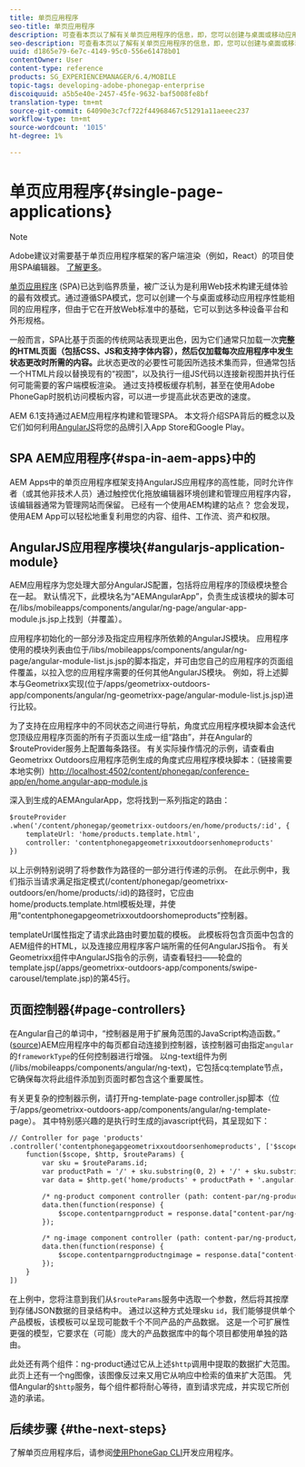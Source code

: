 ```yaml
---
title: 单页应用程序
seo-title: 单页应用程序
description: 可查看本页以了解有关单页应用程序的信息，即，您可以创建与桌面或移动应用程序性能相同的应用程序。
seo-description: 可查看本页以了解有关单页应用程序的信息，即，您可以创建与桌面或移动应用程序性能相同的应用程序。
uuid: d1865e79-6e7c-4149-95c0-556e61478b01
contentOwner: User
content-type: reference
products: SG_EXPERIENCEMANAGER/6.4/MOBILE
topic-tags: developing-adobe-phonegap-enterprise
discoiquuid: a5b5e40e-2457-45fe-9632-baf5008fe8bf
translation-type: tm+mt
source-git-commit: 64090e3c7cf722f44968467c51291a11aeeec237
workflow-type: tm+mt
source-wordcount: '1015'
ht-degree: 1%

---
```



# 单页应用程序{#single-page-applications}

>[!NOTE]
>
>Adobe建议对需要基于单页应用程序框架的客户端渲染（例如，React）的项目使用SPA编辑器。 [了解更多](/help/sites-developing/spa-overview.md)。

[单页应用程序](https://en.wikipedia.org/wiki/Single-page_application) (SPA)已达到临界质量，被广泛认为是利用Web技术构建无缝体验的最有效模式。通过遵循SPA模式，您可以创建一个与桌面或移动应用程序性能相同的应用程序，但由于它在开放Web标准中的基础，它可以到达多种设备平台和外形规格。

一般而言，SPA比基于页面的传统网站表现更出色，因为它们通常只加载一次&#x200B;**完整的HTML页面（包括CSS、JS和支持字体内容），然后仅加载每次应用程序中发生状态更改时所需的内容。**&#x200B;此状态更改的必要性可能因所选技术集而异，但通常包括一个HTML片段以替换现有的“视图”，以及执行一组JS代码以连接新视图并执行任何可能需要的客户端模板渲染。 通过支持模板缓存机制，甚至在使用Adobe PhoneGap时脱机访问模板内容，可以进一步提高此状态更改的速度。

AEM 6.1支持通过AEM应用程序构建和管理SPA。 本文将介绍SPA背后的概念以及它们如何利用[AngularJS](https://angularjs.org/)将您的品牌引入App Store和Google Play。

## SPA AEM应用程序{#spa-in-aem-apps}中的

AEM Apps中的单页应用程序框架支持AngularJS应用程序的高性能，同时允许作者（或其他非技术人员）通过触控优化拖放编辑器环境创建和管理应用程序内容，该编辑器通常为管理网站而保留。 已经有一个使用AEM构建的站点？ 您会发现，使用AEM App可以轻松地重复利用您的内容、组件、工作流、资产和权限。

## AngularJS应用程序模块{#angularjs-application-module}

AEM应用程序为您处理大部分AngularJS配置，包括将应用程序的顶级模块整合在一起。 默认情况下，此模块名为“AEMAngularApp”，负责生成该模块的脚本可在/libs/mobileapps/components/angular/ng-page/angular-app-module.js.jsp上找到（并覆盖）。

应用程序初始化的一部分涉及指定应用程序所依赖的AngularJS模块。 应用程序使用的模块列表由位于/libs/mobileapps/components/angular/ng-page/angular-module-list.js.jsp的脚本指定，并可由您自己的应用程序的页面组件覆盖，以拉入您的应用程序需要的任何其他AngularJS模块。 例如，将上述脚本与Geometrixx实现(位于/apps/geometrixx-outdoors-app/components/angular/ng-geometrixx-page/angular-module-list.js.jsp)进行比较。

为了支持在应用程序中的不同状态之间进行导航，角度式应用程序模块脚本会迭代您顶级应用程序页面的所有子页面以生成一组“路由”，并在Angular的$routeProvider服务上配置每条路径。 有关实际操作情况的示例，请查看由Geometrixx Outdoors应用程序范例生成的角度式应用程序模块脚本：（链接需要本地实例）[http://localhost:4502/content/phonegap/conference-app/en/home.angular-app-module.js](http://localhost:4502/content/phonegap/conference-app/en/home.angular-app-module.js)

深入到生成的AEMAngularApp，您将找到一系列指定的路由：

```xml
$routeProvider
.when('/content/phonegap/geometrixx-outdoors/en/home/products/:id', {
    templateUrl: 'home/products.template.html',
    controller: 'contentphonegapgeometrixxoutdoorsenhomeproducts'
})
```

以上示例特别说明了将参数作为路径的一部分进行传递的示例。 在此示例中，我们指示当请求满足指定模式(/content/phonegap/geometrixx-outdoors/en/home/products/:id)的路径时，它应由home/products.template.html模板处理，并使用“contentphonegapgeometrixxoutdoorshomeproducts”控制器。

templateUrl属性指定了请求此路由时要加载的模板。 此模板将包含页面中包含的AEM组件的HTML，以及连接应用程序客户端所需的任何AngularJS指令。 有关Geometrixx组件中AngularJS指令的示例，请查看轻扫——轮盘的template.jsp(/apps/geometrixx-outdoors-app/components/swipe-carousel/template.jsp)的第45行。

## 页面控制器{#page-controllers}

在Angular自己的单词中，“控制器是用于扩展角范围的JavaScript构造函数。” ([source](https://docs.angularjs.org/guide/controller))AEM应用程序中的每页都自动连接到控制器，该控制器可由指定`angular`的`frameworkType`的任何控制器进行增强。 以ng-text组件为例(/libs/mobileapps/components/angular/ng-text)，它包括cq:template节点，它确保每次将此组件添加到页面时都包含这个重要属性。

有关更复杂的控制器示例，请打开ng-template-page controller.jsp脚本（位于/apps/geometrixx-outdoors-app/components/angular/ng-template-page）。 其中特别感兴趣的是执行时生成的javascript代码，其呈现如下：

```xml
// Controller for page 'products'
.controller('contentphonegapgeometrixxoutdoorsenhomeproducts', ['$scope', '$http', '$routeParams',
    function($scope, $http, $routeParams) {
        var sku = $routeParams.id;
        var productPath = '/' + sku.substring(0, 2) + '/' + sku.substring(0, 4) + '/' + sku;
        var data = $http.get('home/products' + productPath + '.angular.json' + cacheKiller);

        /* ng-product component controller (path: content-par/ng-product) */
        data.then(function(response) {
            $scope.contentparngproduct = response.data["content-par/ng-product"].items;
        });

        /* ng-image component controller (path: content-par/ng-product/ng-image) */
        data.then(function(response) {
            $scope.contentparngproductngimage = response.data["content-par/ng-product/ng-image"].items;
        });
    }
])
```

在上例中，您将注意到我们从`$routeParams`服务中选取一个参数，然后将其按摩到存储JSON数据的目录结构中。 通过以这种方式处理sku `id`，我们能够提供单个产品模板，该模板可以呈现可能数千个不同产品的产品数据。 这是一个可扩展性更强的模型，它要求在（可能）庞大的产品数据库中的每个项目都使用单独的路由。

此处还有两个组件：ng-product通过它从上述`$http`调用中提取的数据扩大范围。 此页上还有一个ng图像，该图像反过来又用它从响应中检索的值来扩大范围。 凭借Angular的`$http`服务，每个组件都将耐心等待，直到请求完成，并实现它所创造的承诺。

## 后续步骤 {#the-next-steps}

了解单页应用程序后，请参阅[使用PhoneGap CLI](/help/mobile/phonegap-apps-pg-cli.md)开发应用程序。
